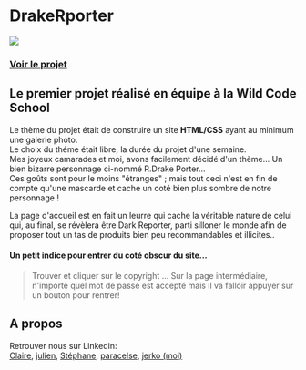 # DrakeRporter

![](https://media-exp1.licdn.com/dms/image/C4E2DAQHUrWVAcW5UKA/profile-treasury-image-shrink_480_480/0?e=1590930000&v=beta&t=NnqmF2maRcSRVkoQ4z8GOGyzbzu3SFC6sHyZs-JyDBc)  
### [Voir le projet](https://jerkodeur.github.io/DrakeRporter/)

## Le premier projet réalisé en équipe à la Wild Code School

Le thème du projet était de construire un site __HTML/CSS__ ayant au minimum une galerie photo.  
Le choix du théme était libre, la durée du projet d'une semaine.  
Mes joyeux camarades et moi, avons facilement décidé d'un thème... Un bien bizarre personnage ci-nommé R.Drake Porter...  
Ces goûts sont pour le moins "étranges" ; mais tout ceci n'est en fin de compte qu'une mascarde et cache un coté bien plus sombre de notre personnage !  

La page d'accueil est en fait un leurre qui cache la véritable nature de celui qui, au final, se révèlera être Dark Reporter, parti silloner le monde afin de proposer tout un tas de produits bien peu recommandables et illicites..

#### Un petit indice pour entrer du coté obscur du site...  
    
>Trouver et cliquer sur le copyright ...
>Sur la page intermédiaire, n'importe quel mot de passe est accepté mais il va falloir appuyer sur un bouton pour rentrer!
    
## A propos

Retrouver nous sur Linkedin:  
[Claire](https://www.linkedin.com/in/clairekodia/), [julien](https://www.linkedin.com/in/julienrousseau-webdev/), [Stéphane](https://www.linkedin.com/in/st%C3%A9phane-bour/), [paracelse](https://www.linkedin.com/in/paracelse-itoua/), [jerko (moi)](https://www.linkedin.com/in/j%C3%A9r%C3%B4me-poti%C3%A9/)


